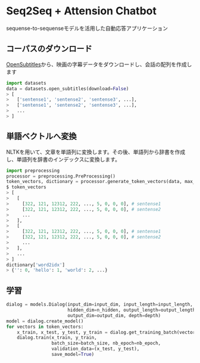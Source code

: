 Seq2Seq + Attension Chatbot
===========================

sequense-to-sequenseモデルを活用した自動応答アプリケーション

## コーパスのダウンロード
[OpenSubtitles](https://www.opensubtitles.org/)から、映画の字幕データをダウンロードし、会話の配列を作成します

```py
import datasets
data = datasets.open_subtitles(download=False)
> [
>   ['sentense1', 'sentense2', 'sentense3', ...],
>   ['sentense1', 'sentense2', 'sentense3', ...],
>   ...
> ]
```

## 単語ベクトルへ変換
NLTKを用いて、文章を単語列に変換します。その後、単語列から辞書を作成し、単語列を辞書のインデックスに変換します。

```py
import preprocessing
processor = preprocessing.PreProcessing()
token_vectors, dictionary = processor.generate_token_vectors(data, max_len=MAX_LENGTH)
$ token_vectors
> [
>   [
>     [322, 121, 12312, 222, ..., 5, 0, 0, 0], # sentense1
>     [322, 121, 12312, 222, ..., 5, 0, 0, 0], # sentense2
>     ...
>   ],
>   [
>     [322, 121, 12312, 222, ..., 5, 0, 0, 0], # sentense1
>     [322, 121, 12312, 222, ..., 5, 0, 0, 0], # sentense2
>     ...
>   ],
>   ...
> ]
dictionary['word2idx']
> {'': 0, 'hello': 1, 'world': 2, ...}
```

## 学習

```py
dialog = models.Dialog(input_dim=input_dim, input_length=input_length,
                       hidden_dim=n_hidden, output_length=output_length,
                       output_dim=output_dim, depth=depth)
model = dialog.create_model()
for vectors in token_vectors:
    x_train, x_test, y_test, y_train = dialog.get_training_batch(vectors)
    dialog.train(x_train, y_train,
                 batch_size=batch_size, nb_epoch=nb_epoch,
                 validation_data=(x_test, y_test),
                 save_model=True)
```
